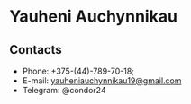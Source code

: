 # Yauheni Auchynnikau

## Contacts
* Phone: +375-(44)-789-70-18;
* E-mail: yauheniauchynnikau19@gmail.com
* Telegram: @condor24